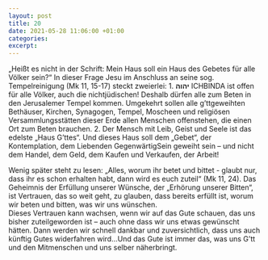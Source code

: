 ```yaml
---
layout: post
title: 20
date: 2021-05-28 11:06:00 +01:00
categories: 
excerpt: 
---
```


„Heißt es nicht in der Schrift: Mein Haus soll ein Haus des Gebetes für alle Völker sein?“ In dieser Frage Jesu im Anschluss an seine sog. Tempelreinigung (Mk 11, 15-17) steckt zweierlei: 1. **יהוה** ICHBINDA ist offen für alle Völker, auch die nichtjüdischen! Deshalb dürfen alle zum Beten in den Jerusalemer Tempel kommen. Umgekehrt sollen alle g’ttgeweihten Bethäuser, Kirchen, Synagogen, Tempel, Moscheen und religiösen Versammlungsstätten dieser Erde allen Menschen offenstehen, die einen Ort zum Beten brauchen. 2. Der Mensch mit Leib, Geist und Seele ist das edelste „Haus G’ttes“. Und dieses Haus soll dem „Gebet“, der Kontemplation, dem Liebenden GegenwärtigSein geweiht sein – und nicht dem Handel, dem Geld, dem Kaufen und Verkaufen, der Arbeit!

Wenig später steht zu lesen: „Alles, worum ihr betet und bittet - glaubt nur, dass ihr es schon erhalten habt, dann wird es euch zuteil“ (Mk 11, 24). Das Geheimnis der Erfüllung unserer Wünsche, der „Erhörung unserer Bitten“, ist Vertrauen, das so weit geht, zu glauben, dass bereits erfüllt ist, worum wir beten und bitten, was wir uns wünschen.\
Dieses Vertrauen kann wachsen, wenn wir auf das Gute schauen, das uns bisher zuteilgeworden ist – auch ohne dass wir uns etwas gewünscht hätten. Dann werden wir schnell dankbar und zuversichtlich, dass uns auch künftig Gutes widerfahren wird…Und das Gute ist immer das, was uns G’tt und den Mitmenschen und uns selber näherbringt.
